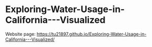# Exploring-Water-Usage-in-California---Visualized

Website page: https://tu21897.github.io/Exploring-Water-Usage-in-California---Visualized/